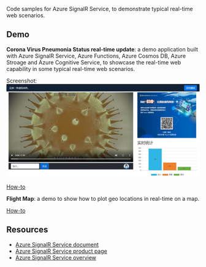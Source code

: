 
Code samples for Azure SignalR Service, to demonstrate typical real-time web scenarios.

## Demo

**Corona Virus Pneumonia Status real-time update**: a demo application built with Azure SignalR Service, Azure Functions, Azure Cosmos DB, Azure Stroage and Azure Cognitive Service, to showcase the real-time web capability in some typical real-time web scenarios.

Screenshot:
![Screenshot](CoronavirusPneumoniaProgramDemo/sceenshots/screenshot1.jpg)

[How-to](CoronavirusPneumoniaProgramDemo/README.md)

**Flight Map**: a demo to show how to plot geo locations in real-time on a map.

[How-to](FlightMap/README.md)

## Resources

- [Azure SignalR Service document](https://aka.ms/signalr_service_doc)
- [Azure SignalR Service product page](https://azure.microsoft.com/services/signalr-service/)
- [Azure SignalR Service overview](https://dotnet.microsoft.com/apps/aspnet/signalr/service)
